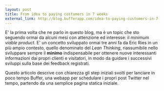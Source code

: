 ```yaml
---
layout: post
title: From idea to paying costumers in 7 weeks
external_link: http://blog.bufferapp.com/idea-to-paying-customers-in-7-weeks-how-we-did-it
---
```


E' la prima volta che ne parlo in questo blog, ma è un topic che sto seguendo ormai da alcuni mesi con attenzione ed interesse: il *minimum viable product*. E' un concetto sviluppato ormai tre anni fa da Eric Ries in un più ampio contesto, quello denominato del *Lean Thinking*, riassumibile nello sviluppare sempre il **minimo** indispensabile per ottenere nuove interessanti informazioni dai propri clienti e visitatori, in modo da guidare i successivi sviluppi sulla base dei feedback registrati.

Questo articolo descrive con chiarezza gli step iniziali svolti per lanciare in poco tempo Buffer, una webapp per schedulare i propri post Twitter nel tempo, partendo da una semplice pagina statica iniziale.
